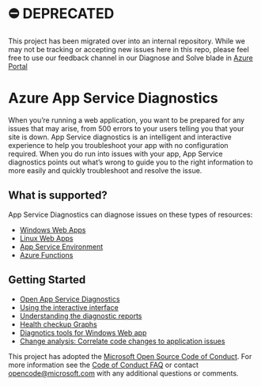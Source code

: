 # ⛔️ DEPRECATED
This project has been migrated over into an internal repository. While we may not be tracking or accepting new issues here in this repo, please feel free to use our feedback channel in our Diagnose and Solve blade in [Azure Portal](https://portal.azure.com/)

# Azure App Service Diagnostics 
When you’re running a web application, you want to be prepared for any issues that may arise, from 500 errors to your users telling you that your site is down. App Service diagnostics is an intelligent and interactive experience to help you troubleshoot your app with no configuration required. When you do run into issues with your app, App Service diagnostics points out what’s wrong to guide you to the right information to more easily and quickly troubleshoot and resolve the issue.

## What is supported?
App Service Diagnostics can diagnose issues on these types of resources:
- [Windows Web Apps](https://docs.microsoft.com/en-us/azure/app-service/overview)
- [Linux Web Apps](https://docs.microsoft.com/en-us/azure/app-service/containers/app-service-linux-intro)
- [App Service Environment](https://docs.microsoft.com/en-us/azure/app-service/environment/intro)
- [Azure Functions](https://docs.microsoft.com/en-us/azure/azure-functions/)

## Getting Started
- [Open App Service Diagnostics](https://docs.microsoft.com/en-us/azure/app-service/overview-diagnostics#open-app-service-diagnostics)
- [Using the interactive interface](https://docs.microsoft.com/en-us/azure/app-service/overview-diagnostics#interactive-interface)
- [Understanding the diagnostic reports](https://docs.microsoft.com/en-us/azure/app-service/overview-diagnostics#diagnostic-report)
- [Health checkup Graphs](https://docs.microsoft.com/en-us/azure/app-service/overview-diagnostics#health-checkup)
- [Diagnotics tools for Windows Web app](https://docs.microsoft.com/en-us/azure/app-service/overview-diagnostics#diagnostic-tools-only-for-windows-app)
- [Change analysis: Correlate code changes to application issues](https://docs.microsoft.com/en-us/azure/app-service/overview-diagnostics#change-analysis)

This project has adopted the [Microsoft Open Source Code of Conduct](https://opensource.microsoft.com/codeofconduct/).
For more information see the [Code of Conduct FAQ](https://opensource.microsoft.com/codeofconduct/faq/) or
contact [opencode@microsoft.com](mailto:opencode@microsoft.com) with any additional questions or comments.
